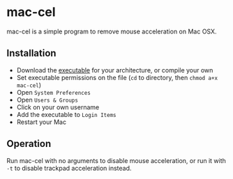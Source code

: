 # mac-cel

mac-cel is a simple program to remove mouse acceleration on Mac OSX.

## Installation

* Download the [executable](https://github.com/cdown/mac-cel/downloads) for your architecture, or compile your own
* Set executable permissions on the file (`cd` to directory, then `chmod a+x mac-cel`)
* Open `System Preferences`
* Open `Users & Groups`
* Click on your own username
* Add the executable to `Login Items`
* Restart your Mac

## Operation

Run mac-cel with no arguments to disable mouse acceleration, or run it with `-t` to disable trackpad acceleration instead.
